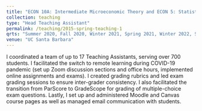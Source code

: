 ```yaml
---
title: "ECON 10A: Intermediate Microeconomic Theory and ECON 5: Statistics for Economics"
collection: teaching
type: "Head Teaching Assistant"
permalink: /teaching/2015-spring-teaching-1
qrts: "Summer 2020, Fall 2020, Winter 2021, Spring 2021, Winter 2022, Spring 2022, Summer 2023, Fall 2023"
venue: "UC Santa Barbara"
---
```


I coordinated a team of up to 17 Teaching Assistants, serving over 700 students. I facilitated the switch to remote learning during COVID-19 pandemic (set up Zoom discussion sections and office hours, implemented online assignments and exams). I created grading rubrics and led exam grading sessions to ensure inter-grader consistency. I also facilitated the transition from ParScore to GradeScope for grading of multiple-choice exam questions. Lastly, I set up and administered Moodle and Canvas course pages as well as managed email communication with students.
